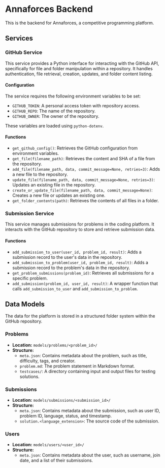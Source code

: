 # Annaforces Backend

This is the backend for Annaforces, a competitive programming platform.

## Services

### GitHub Service

This service provides a Python interface for interacting with the GitHub API, specifically for file and folder manipulation within a repository. It handles authentication, file retrieval, creation, updates, and folder content listing.

#### Configuration

The service requires the following environment variables to be set:

- `GITHUB_TOKEN`: A personal access token with repository access.
- `GITHUB_REPO`: The name of the repository.
- `GITHUB_OWNER`: The owner of the repository.

These variables are loaded using `python-dotenv`.

#### Functions

- `get_github_config()`: Retrieves the GitHub configuration from environment variables.
- `get_file(filename_path)`: Retrieves the content and SHA of a file from the repository.
- `add_file(filename_path, data, commit_message=None, retries=3)`: Adds a new file to the repository.
- `update_file(filename_path, data, commit_message=None, retries=3)`: Updates an existing file in the repository.
- `create_or_update_file(filename_path, data, commit_message=None)`: Creates a new file or updates an existing one.
- `get_folder_contents(path)`: Retrieves the contents of all files in a folder.

### Submission Service

This service manages submissions for problems in the coding platform. It interacts with the GitHub repository to store and retrieve submission data.

#### Functions

- `add_submission_to_user(user_id, problem_id, result)`: Adds a submission record to the user's data in the repository.
- `add_submission_to_problem(user_id, problem_id, result)`: Adds a submission record to the problem's data in the repository.
- `get_problem_submissions(problem_id)`: Retrieves all submissions for a specific problem.
- `add_submission(problem_id, user_id, result)`: A wrapper function that calls `add_submission_to_user` and `add_submission_to_problem`.

## Data Models

The data for the platform is stored in a structured folder system within the GitHub repository.

### Problems

- **Location:** `models/problems/<problem_id>/`
- **Structure:**
    - `meta.json`: Contains metadata about the problem, such as title, difficulty, tags, and creator.
    - `problem.md`: The problem statement in Markdown format.
    - `testcases/`: A directory containing input and output files for testing solutions.

### Submissions

- **Location:** `models/submissions/<submission_id>/`
- **Structure:**
    - `meta.json`: Contains metadata about the submission, such as user ID, problem ID, language, status, and timestamp.
    - `solution.<language_extension>`: The source code of the submission.

### Users

- **Location:** `models/users/<user_id>/`
- **Structure:**
    - `meta.json`: Contains metadata about the user, such as username, join date, and a list of their submissions.
